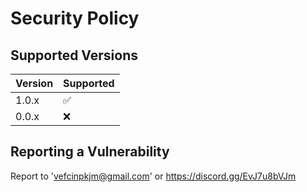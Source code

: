 # Security Policy

## Supported Versions



| Version | Supported          |
| ------- | ------------------ |
| 1.0.x   | :white_check_mark: |
| 0.0.x   | :x:                |

## Reporting a Vulnerability

Report to 'vefcinpkjm@gmail.com' or https://discord.gg/EvJ7u8bVJm
